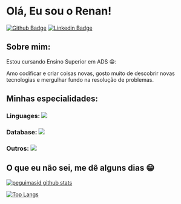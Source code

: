 # Olá, Eu sou o Renan!

[![Github Badge](https://img.shields.io/badge/-Github-000?style=flat-square&logo=Github&logoColor=white&link=https://github.com/NaNrIbEiRo)](https://github.com/NaNrIbEiRo)
[![Linkedin Badge](https://img.shields.io/badge/-LinkedIn-blue?style=flat-square&logo=Linkedin&logoColor=white&link=https://www.linkedin.com/in/renan-ribeiro-62733223a/)](https://www.linkedin.com/in/renan-ribeiro-62733223a/)

## Sobre mim:

Estou cursando Ensino Superior em ADS 😁:

Amo codificar e criar coisas novas, gosto muito de descobrir novas tecnologias e mergulhar fundo na resolução de problemas.

## Minhas especialidades:

### Linguages: <img src="https://img.shields.io/badge/Python-3776AB?&style=for-the-badge&logo=python&logoColor=white"/>

### Database: <img src ="https://img.shields.io/badge/postgres-%23316192.svg?&style=for-the-badge&logo=postgresql&logoColor=white"/>

### Outros: <img src="https://img.shields.io/badge/docker%20-%230db7ed.svg?&style=for-the-badge&logo=docker&logoColor=white"/>

## O que eu não sei, me dê alguns dias 😁

[![peguimasid github stats](https://github-readme-stats.vercel.app/api?username=NaNrIbEiRo&show_icons=true&title_color=fff&icon_color=7159c1&text_color=f8f8f2&bg_color=171c24&count_private=true)](https://github.com/NaNrIbEiRo)

[![Top Langs](https://github-readme-stats.vercel.app/api/top-langs/?username=diego3g&layout=compact&title_color=fff&text_color=f8f8f2&hide=java&bg_color=171c24)](https://github.com/NaNrIbEiRo)
